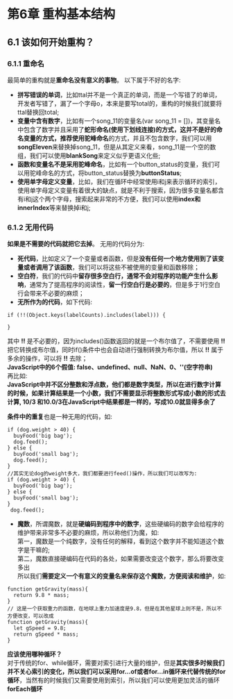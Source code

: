 # 第6章 重构基本结构
## 6.1 该如何开始重构？
### 6.1.1 重命名
最简单的重构就是**重命名没有意义的事物**。
以下属于不好的名字:
* **拼写错误的单词**，比如ttal并不是一个真正的单词，而是一个写错了的单词，开发者写错了，漏了一个字母o，本来是要写total的，重构的时候我们就要将ttal替换回total;
* **变量中含有数字**，比如有一个song_11的变量名(var song_11 = [])，其变量名中包含了数字并且采用了**蛇形命名(使用下划线连接)**的方式，这并不是好的命名变量的方式，推荐使用**驼峰命名**的方式，并且不包含数字，我们可以用**songEleven**来替换掉song_11，但是从其定义来看，song_11是一个空的数组，我们可以使用**blankSong**来定义似乎更语义化些;
* **函数和变量名不是采用驼峰命名**，比如有一个button_status的变量，我们可以用驼峰命名的方式，将button_status替换为**buttonStatus**;
* **使用单字母定义变量**，比如，我们在循环中经常使用i和j来表示循环的索引，使用单字母定义变量有着很大的缺点，就是不利于搜索，因为很多变量名都含有i和j这个两个字母，搜索起来非常的不方便，我们可以使用**index和innerIndex**等来替换掉i和j;

### 6.1.2 无用代码
**如果是不需要的代码就把它去掉**。
无用的代码分为:
* **死代码**，比如定义了一个变量或者函数，但是**没有任何一个地方使用到了该变量或者调用了该函数**，我们可以将这些不被使用的变量和函数移除；
* **空白符**，我们的代码中**留存很多空白行，通常不会对程序的功能产生什么影响**，通常为了提高程序的阅读性，**留一行空白行是必要的**，但是多于1行空白行会带来不必要的麻烦；
* **无所作为的代码**，如下代码:<br/>
```
if (!!(Object.keys(labelCounts).includes(label))) {

}
```
其中 **!!** 是不必要的，因为includes()函数返回的就是一个布尔值了，不需要使用 **!!** 把它转换成布尔值，同时if()条件中也会自动进行强制转换为布尔值，所以 **!!** 属于多余的操作，可以将 **!!** 去除；<br/>
**JavaScript中的6个假值: false、undefined、null、NaN、0、''(空字符串)** <br/>
再比如: <br/>
**JavaScript中并不区分整数和浮点数，他们都是数字类型，所以在进行数字计算的时候，如果计算结果是一个小数，我们不需要显示将整数形式写成小数的形式去计算, 10/3 和10.0/3在JavaScript中结果都是一样的，写成10.0就显得多余了** <br/>

**条件中的重复**也是一种无用的代码，如:<br/>
```
if (dog.weight > 40) {
  buyFood('big bag');
  dog.feed();
} else {
  buyFood('small bag');
  dog.feed();
}
//其实无论dog的weight多大，我们都要进行feed()操作，所以我们可以改写为:
if (dog.weight > 40) {
  buyFood('big bag');
} else {
  buyFood('small bag');
}
 dog.feed();
```
* **魔数**，所谓魔数，就是**硬编码到程序中的数字**，这些硬编码的数字会给程序的维护带来非常多不必要的麻烦，所以称他们为魔，如:<br/>
第一，魔数是一个纯数字，没有任何的解释，看到这个数字并不能知道这个数字是干嘛的;<br/>
第二，魔数直接硬编码在代码的各处，如果需要改变这个数字，那么将要改变多出<br/>
所以我们**需要定义一个有意义的变量名来保存这个魔数，方便阅读和维护**，如: <br/>
```
function getGravity(mass){
  return 9.8 * mass;
}
// 这是一个获取重力的函数，在地球上重力加速度是9.8，但是在其他星球上则不是，所以不方便改变，可以改成
function getGravity(mass){
  let gSpeed = 9.8;
  return gSpeed * mass;
}
```
**应该使用哪种循环？**<br/>
对于传统的for、while循环，需要对索引进行大量的维护，但是**其实很多时候我们并不关心索引的变化，所以我们可以采用for...of或者for...in循环来代替传统的for循环**，当然有的时候我们又需要使用到索引，所以我们可以使用更加灵活的循环**forEach循环** <br/>

